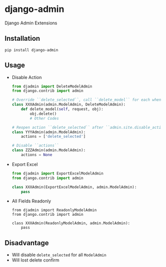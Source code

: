 # django-admin
Django Admin Extensions

## Installation
```shell
pip install django-admin
```

## Usage
* Disable Action
  ```python
  from djadmin import DeleteModelAdmin
  from django.contrib import admin

  # Override ``delete_selected``, call ``delete_model`` for each when ``delete_selected``
  class XXXAdmin(admin.ModelAdmin, DeleteModelAdmin):
      def delete_model(self, request, obj):
          obj.delete()
          # Other Codes

  # Reopen action ``delete_selected`` after ``admin.site.disable_action('delete_selected')``
  class YYYAdmin(admin.ModelAdmin):
      actions = ['delete_selected']

  # Disable ``actions``
  class ZZZAdmin(admin.ModelAdmin):
      actions = None
  ```
* Export Excel
  ```python
  from djadmin import ExportExcelModelAdmin
  from django.contrib import admin

  class XXXAdmin(ExportExcelModelAdmin, admin.ModelAdmin):
      pass
  ```
* All Fields Readonly
  ```
  from djadmin import ReadonlyModelAdmin
  from django.contrib import admin

  class XXXAdmin(ReadonlyModelAdmin, admin.ModelAdmin):
      pass
  ```

## Disadvantage
* Will disable ``delete_selected`` for all ``ModelAdmin``
* Will lost delete confirm
